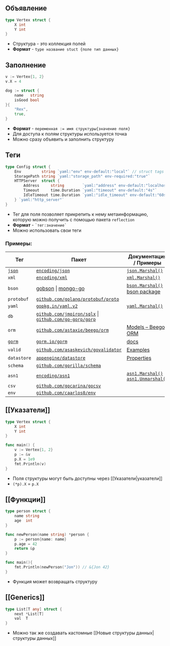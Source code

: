 ## Объявление

```go
type Vertex struct {
	X int
	Y int
}
```
- Структура - это коллекция полей
- **Формат** - `type название stuct {поле тип данных}`

## Заполнение

```go
v := Vertex{1, 2}
v.X = 4

dog := struct {
	name   string
	isGood bool
}{
	"Rex",
	true,
}

```
- **Формат** - `переменная := имя структуры{значение поля}`
- Для доступа к полям структуры используется точка
- Можно сразу объявить и заполнить структуру

## Теги

```go
type Config struct {	
	Env         string `yaml:"env" env-default:"local"` // struct tags
	StoragePath string `yaml:"storage_path" env-required:"true"`
	HTTPServer  struct {
		Address     string        `yaml:"address" env-default:"localhost:8082"`
		Timeout     time.Duration `yaml:"timeout" env-default:"4s"`
		IdleTimeout time.Duration `yaml:"idle_timeout" env-default:"60s"`
	} `yaml:"http_server"`
}
```
- Тег для поля позволяет прикрепить к нему метаинформацию, которую можно получить с помощью пакета `reflection`
- **Формат** - `` `тег:значение` ``
- Можно использовать свои теги
### Примеры:

| Тег                         | Пакет                                                                                                                                  | Документация / Примеры                                                                                                                               |
| --------------------------- | -------------------------------------------------------------------------------------------------------------------------------------- | ---------------------------------------------------------------------------------------------------------------------------------------------------- |
| [`json`](../Мастеринг/JSON) | [`encoding/json`](https://golang.org/pkg/encoding/json/)                                                                               | [`json.Marshal()`](https://golang.org/pkg/encoding/json/#Marshal)                                                                                    |
| `xml`                       | [`encoding/xml`](https://golang.org/pkg/encoding/xml/)                                                                                 | [`xml.Marshal()`](https://golang.org/pkg/encoding/xml/#Marshal)                                                                                      |
| `bson`                      | [gobson](https://labix.org/gobson) \| [mongo-go](https://github.com/mongodb/mongo-go-driver)                                           | [`bson.Marshal()`](http://godoc.org/gopkg.in/mgo.v2/bson#Marshal) \| [bson package](https://pkg.go.dev/go.mongodb.org/mongo-driver/bson#hdr-Structs) |
| `protobuf`                  | [`github.com/golang/protobuf/proto`](http://godoc.org/github.com/golang/protobuf/proto)                                                |                                                                                                                                                      |
| `yaml`                      | [`gopkg.in/yaml.v2`](https://godoc.org/gopkg.in/yaml.v2)                                                                               | [`yaml.Marshal()`](https://godoc.org/gopkg.in/yaml.v2#Marshal)                                                                                       |
| `db`                        | [`github.com/jmoiron/sqlx`](https://godoc.org/github.com/jmoiron/sqlx) \| [`github.com/go-gorp/gorp`](https://github.com/go-gorp/gorp) |                                                                                                                                                      |
| `orm`                       | [`github.com/astaxie/beego/orm`](https://godoc.org/github.com/astaxie/beego/orm)                                                       | [Models – Beego ORM](https://beego.me/docs/mvc/model/overview.md)                                                                                    |
| [`gorm`](../ORMs/GORM)      | [`gorm.io/gorm`](https://gorm.io/)                                                                                                     | [docs](https://gorm.io/docs/)                                                                                                                        |
| `valid`                     | [`github.com/asaskevich/govalidator`](https://github.com/asaskevich/govalidator)                                                       | [Examples](https://github.com/asaskevich/govalidator)                                                                                                |
| `datastore`                 | [`appengine/datastore`](https://cloud.google.com/appengine/docs/go/datastore/reference)                                                | [Properties](https://cloud.google.com/appengine/docs/go/datastore/reference#hdr-Properties)                                                          |
| `schema`                    | [`github.com/gorilla/schema`](http://godoc.org/github.com/gorilla/schema)                                                              |                                                                                                                                                      |
| `asn1`                      | [`encoding/asn1`](https://golang.org/pkg/encoding/asn1/)                                                                               | [`asn1.Marshal()`](https://golang.org/pkg/encoding/asn1/#Marshal) \| [`asn1.Unmarshal()`](https://golang.org/pkg/encoding/asn1/#Unmarshal)           |
| `csv`                       | [`github.com/gocarina/gocsv`](https://github.com/gocarina/gocsv)                                                                       |                                                                                                                                                      |
| `env`                       | [`github.com/caarlos0/env`](https://github.com/caarlos0/env)                                                                           |                                                                                                                                                      |


## [[Указатели]]

```go
type Vertex struct {
	X int
	Y int
}

func main() {
	v := Vertex{1, 2}
	p := &v
	p.X = 1e9
	fmt.Println(v)
}

```
- Поля структуры могут быть доступны через [[Указатели|указатели]]
- `(*p).X` = `p.X`

## [[Функции]]

``` go
type person struct {
    name string
    age  int
}

func newPerson(name string) *person {
	p := person{name: name}
	p.age = 42
	return &p
}

func main(){
    fmt.Println(newPerson("Jon")) // &{Jon 42}
}
```
- Функция может возвращать структуру


## [[Generics]]

```go
type List[T any] struct {
	next *List[T]
	val  T
}
```
- Можно так же создавать кастомные [[Новые структуры данных|структуры данных]]